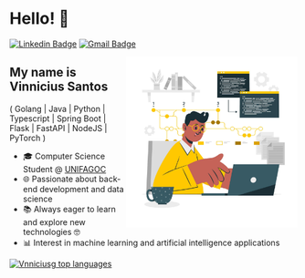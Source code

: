 <h1>Hello! 👋</h1>

[![Linkedin Badge](https://img.shields.io/badge/-LinkedIn-1976D2?style=flat-square&logo=Linkedin&logoColor=white&link=https://www.linkedin.com/in/vinnicius-santos12/)](https://www.linkedin.com/in/vinnicius-santos12/)
[![Gmail Badge](https://img.shields.io/badge/-vnniciusg@gmail.com-1976D2?style=flat-square&logo=Gmail&logoColor=white&link=mailto:vnniciusg@gmail.com)](mailto:vnniciusg@gmail.com)

<img align="right" alt="Code Guy image" src="./profile_image.jpg"  width="300px"/>

## My name is Vinnicius Santos

( Golang | Java | Python | Typescript | Spring Boot | Flask | FastAPI | NodeJS | PyTorch )

- 🎓 Computer Science Student @ [UNIFAGOC](https://unifagoc.edu.br/)
- 🌐 Passionate about back-end development and data science
- 📚 Always eager to learn and explore new technologies 🤓
- 📊 Interest in machine learning and artificial intelligence applications

<div align="left">
  

[![Vnniciusg top languages](https://github-readme-stats-navy-iota-95.vercel.app/api/top-langs/?username=vnniciusg&theme=blue-white&exclude_repo=aulas-pnl-alutra)](https://github.com/anuraghazra/github-readme-stats)

</div>
